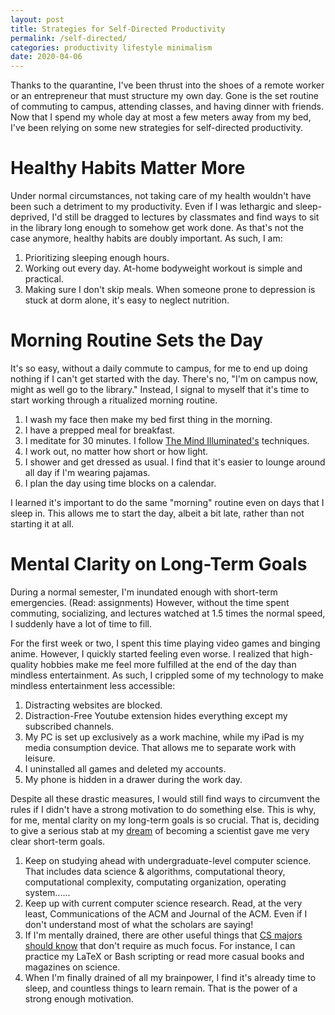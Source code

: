```yaml
---
layout: post
title: Strategies for Self-Directed Productivity
permalink: /self-directed/
categories: productivity lifestyle minimalism
date: 2020-04-06
---
```


Thanks to the quarantine, I've been thrust into the shoes of a remote worker or an entrepreneur that must structure my own day. Gone is the set routine of commuting to campus, attending classes, and having dinner with friends. Now that I spend my whole day at most a few meters away from my bed, I've been relying on some new strategies for self-directed productivity.

# Healthy Habits Matter More

Under normal circumstances, not taking care of my health wouldn't have been such a detriment to my productivity. Even if I was lethargic and sleep-deprived, I'd still be dragged to lectures by classmates and find ways to sit in the library long enough to somehow get work done. As that's not the case anymore, healthy habits are doubly important. As such, I am:

1. Prioritizing sleeping enough hours.
2. Working out every day. At-home bodyweight workout is simple and practical.
3. Making sure I don't skip meals. When someone prone to depression is stuck at dorm alone, it's easy to neglect nutrition.

# Morning Routine Sets the Day

It's so easy, without a daily commute to campus, for me to end up doing nothing if I can't get started with the day. There's no, "I'm on campus now, might as well go to the library." Instead, I signal to myself that it's time to start working through a ritualized morning routine.

1. I wash my face then make my bed first thing in the morning.
2. I have a prepped meal for breakfast.
3. I meditate for 30 minutes. I follow [The Mind Illuminated's](https://www.goodreads.com/book/show/25942786-the-mind-illuminated) techniques.
4. I work out, no matter how short or how light.
5. I shower and get dressed as usual. I find that it's easier to lounge around all day if I'm wearing pajamas.
6. I plan the day using time blocks on a calendar.

I learned it's important to do the same "morning" routine even on days that I sleep in. This allows me to start the day, albeit a bit late, rather than not starting it at all.

# Mental Clarity on Long-Term Goals

During a normal semester, I'm inundated enough with short-term emergencies. (Read: assignments) However, without the time spent commuting, socializing, and lectures watched at 1.5 times the normal speed, I suddenly have a lot of time to fill.

For the first week or two, I spent this time playing video games and binging anime. However, I quickly started feeling even worse. I realized that high-quality hobbies make me feel more fulfilled at the end of the day than mindless entertainment. As such, I crippled some of my technology to make mindless entertainment less accessible:

1. Distracting websites are blocked.
2. Distraction-Free Youtube extension hides everything except my subscribed channels.
3. My PC is set up exclusively as a work machine, while my iPad is my media consumption device. That allows me to separate work with leisure.
4. I uninstalled all games and deleted my accounts.
5. My phone is hidden in a drawer during the work day.

Despite all these drastic measures, I would still find ways to circumvent the rules if I didn't have a strong motivation to do something else. This is why, for me, mental clarity on my long-term goals is so crucial. That is, deciding to give a serious stab at my [dream](/dreams) of becoming a scientist gave me very clear short-term goals.

1. Keep on studying ahead with undergraduate-level computer science. That includes data science & algorithms, computational theory, computational complexity, computating organization, operating system......
2. Keep up with current computer science research. Read, at the very least, Communications of the ACM and Journal of the ACM. Even if I don't understand most of what the scholars are saying!
3. If I'm mentally drained, there are other useful things that [CS majors should know](https://matt.might.net/articles/what-cs-majors-should-know/) that don't require as much focus. For instance, I can practice my LaTeX or Bash scripting or read more casual books and magazines on science.
4. When I'm finally drained of all my brainpower, I find it's already time to sleep, and countless things to learn remain. That is the power of a strong enough motivation.

